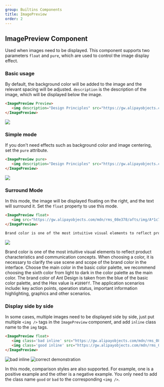 ```yaml
---
group: Builtins Components
title: ImagePreview
order: 2
---
```


## ImagePreview Component

Used when images need to be displayed. This component supports two parameters `float` and `pure`, which are used to control the image display effect.

### Basic usage

By default, the background color will be added to the image and the relevant spacing will be adjusted. `description` is the description of the image, which will be displayed below the image.

```md
<ImagePreview Preview>
   <img description="Design Principles" src="https://gw.alipayobjects.com/mdn/rms_08e378/afts/img/A*aFiGRbIvuH4AAAAAAAAAAABkARQnAQ" />
</ImagePreview>
```

<ImagePreview Preview>
   <img description="Design Principles" src="https://gw.alipayobjects.com/mdn/rms_08e378/afts/img/A*aFiGRbIvuH4AAAAAAAAAAABkARQnAQ" />
</ImagePreview>

### Simple mode

If you don't need effects such as background color and image centering, set the `pure` attribute.

```md
<ImagePreview pure>
   <img description="Design Principles" src="https://gw.alipayobjects.com/mdn/rms_08e378/afts/img/A*aFiGRbIvuH4AAAAAAAAAAABkARQnAQ" />
</ImagePreview>
```

<ImagePreview pure>
   <img description="Design Principles" src="https://gw.alipayobjects.com/mdn/rms_08e378/afts/img/A*aFiGRbIvuH4AAAAAAAAAAABkARQnAQ" />
</ImagePreview>

### Surround Mode

In this mode, the image will be displayed floating on the right, and the text will surround it. Set the `float` property to use this mode.

```md
<ImagePreview float>
   <img src="https://gw.alipayobjects.com/mdn/rms_08e378/afts/img/A*1c74TKxuEW4AAAAAAAAAAABkARQnAQ" />
</ImagePreview>

Brand color is one of the most intuitive visual elements to reflect product characteristics and communication concepts. When choosing a color, it is necessary to clarify the use scene and scope of the brand color in the interface. Choose the main color in the basic color palette, we recommend choosing the sixth color from light to dark in the color palette as the main color. The brand color of Ant Design is taken from the blue of the basic color palette, and the Hex value is `#1890ff`. The application scenarios include: key action points, operation status, important information highlighting, graphics and other scenarios.
```

<ImagePreview float>
   <img src="https://gw.alipayobjects.com/mdn/rms_08e378/afts/img/A*1c74TKxuEW4AAAAAAAAAAABkARQnAQ" />
</ImagePreview>

Brand color is one of the most intuitive visual elements to reflect product characteristics and communication concepts. When choosing a color, it is necessary to clarify the use scene and scope of the brand color in the interface. Choose the main color in the basic color palette, we recommend choosing the sixth color from light to dark in the color palette as the main color. The brand color of Ant Design is taken from the blue of the basic color palette, and the Hex value is `#1890ff`. The application scenarios include: key action points, operation status, important information highlighting, graphics and other scenarios.

### Display side by side

In some cases, multiple images need to be displayed side by side, just put multiple `<img />` tags in the `ImagePreview` component, and add `inline` class name to the `img` tags.

```md
<ImagePreview float>
   <img class='bad inline' src="https://gw.alipayobjects.com/mdn/rms_08e378/afts/img/A*di8jS5EWYSIAAAAAAAAAAABkARQnAQ" alt="bad inline" description="Do not place more than one in a button area Main button.">
   <img class='good inline' src="https://gw.alipayobjects.com/mdn/rms_08e378/afts/img/A*3WUkT5pD1SUAAAAAAAAAAABkARQnAQ" alt="correct demonstration" description="1. Emphasize a main operation;< br/>2. There is no primary or secondary operation, and the secondary button is the safest choice.">
</ImagePreview>
```

<ImagePreview float>
   <img class='bad inline' src="https://gw.alipayobjects.com/mdn/rms_08e378/afts/img/A*di8jS5EWYSIAAAAAAAAAAABkARQnAQ" alt="bad inline" description="Do not place more than one in a button area Main button.">
   <img class='good inline' src="https://gw.alipayobjects.com/mdn/rms_08e378/afts/img/A*3WUkT5pD1SUAAAAAAAAAAABkARQnAQ" alt="correct demonstration" description="1. Emphasize a main operation;< br/>2. There is no primary or secondary operation, and the secondary button is the safest choice.">
</ImagePreview>

In this mode, comparison styles are also supported. For example, one is a positive example and the other is a negative example. You only need to add the class name `good` or `bad` to the corresponding `<img />`.
